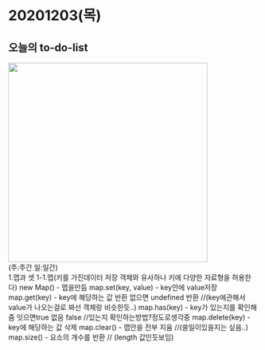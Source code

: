 20201203(목)
=
오늘의 to-do-list
--------------
<div>
<img width="400" src="https://user-images.githubusercontent.com/71910560/101023403-0f2f2500-35b6-11eb-930c-8c1b7e18920a.jpg">
</div>
(주:주간 일:일간)<br>
1.맵과 셋         
  1-1.맵(키를 가진데이터 저장 객체와 유사하나 키에 다양한 자료형을 허용한다)
  new Map() - 맵을만듬
  map.set(key, value) - key안에 value저장     
  map.get(key) - key에 해당하는 값 반환 없으면 undefined 반환  //(key에관해서 value가 나오는걸로 봐선 객체랑 비슷한듯..)     
  map.has(key) - key가 있는지를 확인해줌 잇으면true 없음 false //있는지 확인하는방법?정도로생각중    
  map.delete(key) - key에 해당하는 값 삭제     
  map.clear() - 맵안을 전부 지움 //(쓸일이있을지는 싶음..)     
  map.size() - 요소의 개수를 반환 // (length 값인듯보임)     
